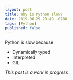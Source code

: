 ```yaml
---
layout: post
title: Why is Python slow?
date: 2019-06-29 23:49 -0700
tags: [Python]
published: false
---
```


Python is slow because
- Dynamically typed
- Interpreted
- GIL

*This post is a work in progress*
